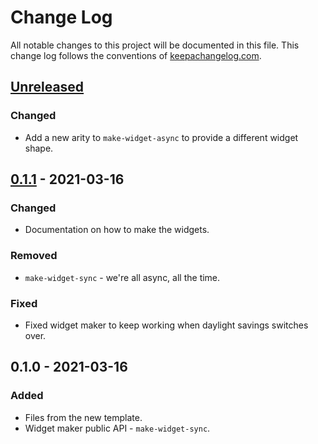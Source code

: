 # Change Log
All notable changes to this project will be documented in this file. This change log follows the conventions of [keepachangelog.com](http://keepachangelog.com/).

## [Unreleased]
### Changed
- Add a new arity to `make-widget-async` to provide a different widget shape.

## [0.1.1] - 2021-03-16
### Changed
- Documentation on how to make the widgets.

### Removed
- `make-widget-sync` - we're all async, all the time.

### Fixed
- Fixed widget maker to keep working when daylight savings switches over.

## 0.1.0 - 2021-03-16
### Added
- Files from the new template.
- Widget maker public API - `make-widget-sync`.

[Unreleased]: https://github.com/your-name/griffin/compare/0.1.1...HEAD
[0.1.1]: https://github.com/your-name/griffin/compare/0.1.0...0.1.1
